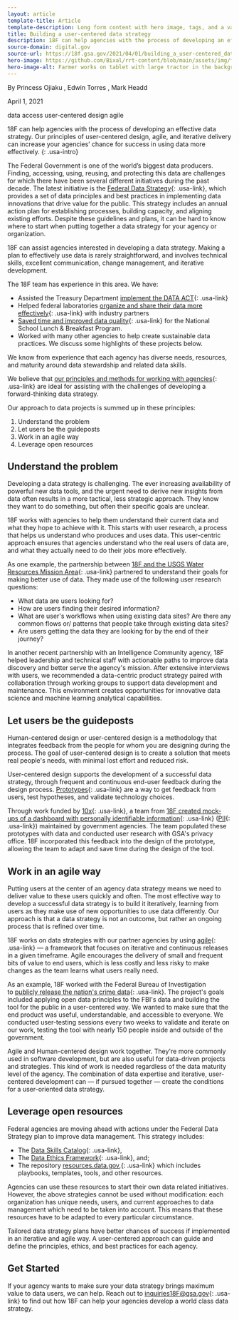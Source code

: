 ```yaml
---
layout: article
template-title: Article
template-description: Long form content with hero image, tags, and a variety of typographical elements
title: Building a user-centered data strategy
description: 18F can help agencies with the process of developing an effective data strategy. Our principles of user-centered design, agile, and iterative delivery can increase your agencies’ chance for success in using data more effectively.
source-domain: digital.gov
source-url: https://18f.gsa.gov/2021/04/01/building_a_user-centered_data_strategy/
hero-image: https://github.com/Bixal/rrt-content/blob/main/assets/img/farmer-on-tablet-usda.jpg?raw=true
hero-image-alt: Farmer works on tablet with large tractor in the background
---
```


By Princess Ojiaku , Edwin Torres , Mark Headd

April 1, 2021

<p><span class="usa-tag">data access</span> <span class="usa-tag">user-centered design</span> <span class="usa-tag">agile</span></p>

18F can help agencies with the process of developing an effective data strategy. Our principles of user-centered design, agile, and iterative delivery can increase your agencies’ chance for success in using data more effectively.
{: .usa-intro}

The Federal Government is one of the world’s biggest data producers. Finding, accessing, using, reusing, and protecting this data are challenges for which there have been several different initiatives during the past decade. The latest initiative is the [Federal Data Strategy](https://strategy.data.gov/){: .usa-link}, which provides a set of data principles and best practices in implementing data innovations that drive value for the public. This strategy includes an annual action plan for establishing processes, building capacity, and aligning existing efforts. Despite these guidelines and plans, it can be hard to know where to start when putting together a data strategy for your agency or organization.

18F can assist agencies interested in developing a data strategy. Making a plan to effectively use data is rarely straightforward, and involves technical skills, excellent communication, change management, and iterative development.

The 18F team has experience in this area. We have:

- Assisted the Treasury Department [implement the DATA ACT](https://18f.gsa.gov/2016/06/14/prototype-early-prototype-often-lesson-from-the-data-act/){: .usa-link}
- Helped federal laboratories [organize and share their data more effectively](https://18f.gsa.gov/2017/10/05/18f-and-federal-laboratories-work-together-to-bring-better-data-to-businesses/){: .usa-link} with industry partners
- [Saved time and improved data quality](https://18f.gsa.gov/2020/04/23/saving-time-and-improving-data-quality-for-the-national-school-lunch-breakfast-program/){: .usa-link} for the National School Lunch & Breakfast Program.
- Worked with many other agencies to help create sustainable data practices. We discuss some highlights of these projects below.

We know from experience that each agency has diverse needs, resources, and maturity around data stewardship and related data skills.

We believe that [our principles and methods for working with agencies](https://18f.gsa.gov/partnership-principles/){: .usa-link} are ideal for assisting with the challenges of developing a forward-thinking data strategy.

Our approach to data projects is summed up in these principles:

1. Understand the problem
2. Let users be the guideposts
3. Work in an agile way
4. Leverage open resources

## Understand the problem

Developing a data strategy is challenging. The ever increasing availability of powerful new data tools, and the urgent need to derive new insights from data often results in a more tactical, less strategic approach. They know they want to do something, but often their specific goals are unclear.

18F works with agencies to help them understand their current data and what they hope to achieve with it. This starts with user research, a process that helps us understand who produces and uses data. This user-centric approach ensures that agencies understand who the real users of data are, and what they actually need to do their jobs more effectively.

As one example, the partnership between [18F and the USGS Water Resources Mission Area](https://18f.gsa.gov/2020/08/06/doing-user-research-to-design-the-next-gen-wdfn/){: .usa-link} partnered to understand their goals for making better use of data. They made use of the following user research questions:

- What data are users looking for?
- How are users finding their desired information?
- What are user's workflows when using existing data sites? Are there any common flows or/ patterns that people take through existing data sites?
- Are users getting the data they are looking for by the end of their journey?

In another recent partnership with an Intelligence Community agency, 18F helped leadership and technical staff with actionable paths to improve data discovery and better serve the agency's mission. After extensive interviews with users, we recommended a data-centric product strategy paired with collaboration through working groups to support data development and maintenance. This environment creates opportunities for innovative data science and machine learning analytical capabilities.

## Let users be the guideposts

Human-centered design or user-centered design is a methodology that integrates feedback from the people for whom you are designing during the process. The goal of user-centered design is to create a solution that meets real people's needs, with minimal lost effort and reduced risk.

User-centered design supports the development of a successful data strategy, through frequent and continuous end-user feedback during the design process. [Prototypes](https://methods.18f.gov/make/prototyping/){: .usa-link} are a way to get feedback from users, test hypotheses, and validate technology choices.

Through work funded by [10x](https://10x.gsa.gov/){: .usa-link}, a team from [18F created mock-ups of a dashboard with personally identifiable information](https://18f.gsa.gov/2020/12/15/a-dashboard-for-privacy-offices/){: .usa-link} ([PII](https://ux-guide.18f.gov/research/privacy/#personally-identifiable-information-pii){: .usa-link}) maintained by government agencies. The team populated these prototypes with data and conducted user research with GSA's privacy office. 18F incorporated this feedback into the design of the prototype, allowing the team to adapt and save time during the design of the tool.

## Work in an agile way

Putting users at the center of an agency data strategy means we need to deliver value to these users quickly and often. The most effective way to develop a successful data strategy is to build it iteratively, learning from users as they make use of new opportunities to use data differently. Our approach is that a data strategy is not an outcome, but rather an ongoing process that is refined over time.

18F works on data strategies with our partner agencies by using [agile](https://agile.18f.gov/agile-is-something-you-are/){: .usa-link} — a framework that focuses on iterative and continuous releases in a given timeframe. Agile encourages the delivery of small and frequent bits of value to end users, which is less costly and less risky to make changes as the team learns what users really need.

As an example, 18F worked with the Federal Bureau of Investigation to [publicly release the nation's crime data](https://18f.gsa.gov/2017/09/07/opening-the-nations-crime-data/){: .usa-link}. The project's goals included applying open data principles to the FBI's data and building the tool for the public in a user-centered way. We wanted to make sure that the end product was useful, understandable, and accessible to everyone. We conducted user-testing sessions every two weeks to validate and iterate on our work, testing the tool with nearly 150 people inside and outside of the government.

Agile and Human-centered design work together. They're more commonly used in software development, but are also useful for data-driven projects and strategies. This kind of work is needed regardless of the data maturity level of the agency. The combination of data expertise and iterative, user-centered development can — if pursued together — create the conditions for a user-oriented data strategy.

## Leverage open resources

Federal agencies are moving ahead with actions under the Federal Data Strategy plan to improve data management. This strategy includes:

-   The [Data Skills Catalog](https://resources.data.gov/assets/documents/fds-data-skills-catalog.pdf){: .usa-link},
-   The [Data Ethics Framework](https://resources.data.gov/assets/documents/fds-data-ethics-framework.pdf){: .usa-link}, and;
-   The repository [resources.data.gov,](https://resources.data.gov/){: .usa-link} which includes playbooks, templates, tools, and other resources.

Agencies can use these resources to start their own data related initiatives. However, the above strategies cannot be used without modification: each organization has unique needs, users, and current approaches to data management which need to be taken into account. This means that these resources have to be adapted to every particular circumstance.

Tailored data strategy plans have better chances of success if implemented in an iterative and agile way. A user-centered approach can guide and define the principles, ethics, and best practices for each agency.

## Get Started

If your agency wants to make sure your data strategy brings maximum value to data users, we can help. Reach out to <inquiries18F@gsa.gov>{: .usa-link} to find out how 18F can help your agencies develop a world class data strategy.